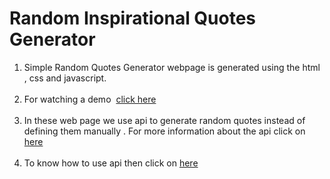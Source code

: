 <h1><strong>Random Inspirational Quotes Generator</strong></h1>
<ol>
    <li>Simple Random Quotes Generator webpage is generated using the html , css and javascript.<br><br>
    </li>
    <li>For watching a demo &nbsp<a href="https://random-quotes-generators.netlify.app/">click here</a><br><br>
    </li>
    <li>In these web page we use api to generate random quotes instead of defining them manually . For more information about the api click on <a href="https://type.fit/api/quotes">here</a><br><br>
    </li>
    <li>To know how to use api then click on <a href="https://forum.freecodecamp.org/t/free-api-inspirational-quotes-json-with-code-examples/311373">here</a></li>
<ol>